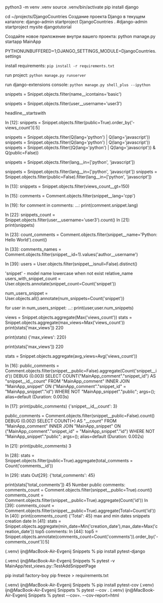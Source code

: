 python3 -m venv .venv
source .venv/bin/activate
pip install django

cd ~/projects/DjangoCountries
Создание проекта Django в текущем каталоге:
django-admin startproject DjangoCountries .
#django-admin startproject mysite djangotutorial

Создайте новое приложение внутри вашего проекта:
python manage.py startapp MainApp

PYTHONUNBUFFERED=1;DJANGO_SETTINGS_MODULE=DjangoCountries.settings


install requirements: 
`pip install -r requirements.txt`

run project:
`python manage.py runserver`

run django-extensions console: 
`python manage.py shell_plus --ipython`


snippets = Snippet.objects.filter(name__icontains='basic')

snippets = Snippet.objects.filter(user__username='user3')

headline__startswith

In [12]: snippets = Snippet.objects.filter(public=True).order_by('-views_count')[:5]

snippets = Snippet.objects.filter(Q(lang='python') | Q(lang='javascript'))
snippets = Snippet.objects.filter(Q(lang='python') | Q(lang='javascript'))
snippets = Snippet.objects.filter((Q(lang='python') | Q(lang='javascript')) & Q(public=False))

snippets = Snippet.objects.filter(lang__in=['python', 'javascript'])

snippets = Snippet.objects.filter(lang__in=['python', 'javascript'])
snippets = Snippet.objects.filter(public=False).filter(lang__in=['python', 'javascript'])

In [13]: snippets = Snippet.objects.filter(views_count__gt=150)

In [15]: comments = Comment.objects.filter(snippet__lang='cpp')

In [19]: for comment in comments:
    ...:     print(comment.snippet.lang)
 
In [22]: snippets_count = Snippet.objects.filter(user__username='user3').count()
In [21]: print(snippets)

In [23]: count_comments = Comment.objects.filter(snippet__name='Python: Hello World').count()

In [33]: comments_names = Comment.objects.filter(snippet__id=1).values('author__username')

In [39]: users = User.objects.filter(snippet__isnull=False).distinct()

'snippet' - model name lowercase when not exist relative_name
users_with_snippet_count = User.objects.annotate(snippet_count=Count('snippet'))

num_users_snippet = User.objects.all().annotate(num_snippets=Count('snippet'))

for user in num_users_snippet:
   ...:     print(user,user.num_snippets)
 
views = Snippet.objects.aggregate(Max('views_count'))
stats = Snippet.objects.aggregate(max_views=Max('views_count'))
print(stats['max_views'])
220

print(stats)
{'max_views': 220}

print(stats['max_views'])
220

stats = Snippet.objects.aggregate(avg_views=Avg('views_count'))

In [16]: public_comments = Comment.objects.filter(snippet__public=False).aggregate(Count('snippet__id'))
DEBUG (0.003) SELECT COUNT("MainApp_comment"."snippet_id") AS "snippet__id__count" FROM "MainApp_comment" INNER JOIN "MainApp_snippet" ON ("MainApp_comment"."snippet_id" = "MainApp_snippet"."id") WHERE NOT "MainApp_snippet"."public"; args=(); alias=default (Duration: 0.003s)

In [17]: print(public_comments)
{'snippet__id__count': 3}

public_comments = Comment.objects.filter(snippet__public=False).count()
DEBUG (0.002) SELECT COUNT(*) AS "__count" FROM "MainApp_comment" INNER JOIN "MainApp_snippet" ON ("MainApp_comment"."snippet_id" = "MainApp_snippet"."id") WHERE NOT "MainApp_snippet"."public"; args=(); alias=default (Duration: 0.002s)

In [21]: print(public_comments)
3


In [28]: stats = Snippet.objects.filter(public=True).aggregate(total_comments = Count('comments__id'))

In [29]: stats
Out[29]: {'total_comments': 45}

print(stats['total_comments'])
45
Number public comments:
comments_count = Comment.objects.filter(snippet__public=True).count()
comments_count = Comment.objects.filter(snippet__public=True).aggregate(Count('id'))
In [39]: comments_count = Comment.objects.filter(snippet__public=True).aggregate(Total=Count('id'))
In [40]: print(comments_count)
{'Total': 45}
max and min dates snippets creation date
In [41]: stats = Snippet.objects.aggregate(min_date=Min('creation_date'),max_date=Max('creation_date'))
top5 comments:
In [44]: top5 = Snippet.objects.annotate(comments_count=Count('comments')).order_by('-comments_count')[:5]

(.venv) ijn@MacBook-Air-Evgenij Snippets % pip install pytest-django    

(.venv) ijn@MacBook-Air-Evgenij Snippets % pytest -v MainApp/test_views.py::TestAddSnippetPage

pip install factory-boy
pip freeze > requirements.txt 

(.venv) ijn@MacBook-Air-Evgenij Snippets % pip install pytest-cov 
(.venv) ijn@MacBook-Air-Evgenij Snippets % pytest --cov .
(.venv) ijn@MacBook-Air-Evgenij Snippets % pytest --cov=. --cov-report=html
